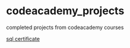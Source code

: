 # codeacademy_projects
completed projects from codeacademy courses

[sql certificate](https://www.codecademy.com/profiles/mokymok/certificates/042a4e5884e3eb6ea1f2a12be6abb851)
